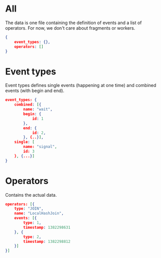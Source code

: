 # All
The data is one file containing the definition of events and a list of operators. For now, we don't care about fragments or workers.

```json
{
	event_types: {},
	operators: []
}
```

# Event types

Event types defines single events (happening at one time) and combined events (with begin and end).

```json
event_types: {
	combined: [{
		name: "wait",
		begin: {
			id: 1
		},
		end: {
			id: 2,
		}, {..}],
	single: [
		name: "signal",
		id: 3
	}, {...}]
}
```

# Operators

Contains the actual data.


```json
operators: [{
	type: "JOIN",
	name: "LocalHashJoin",
	events: [{
		type: 1,
		timestamp: 1382298631
	}, {
		type: 2,
		timestamp: 1382298812
	}]
}]
```